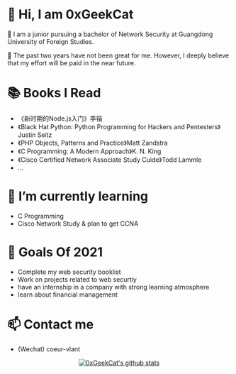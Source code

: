 # 👋 Hi, I am 0xGeekCat

 🏫 I am a junior pursuing a bachelor of Network Security at Guangdong University of Foreign Studies.

 🔅 The past two years have not been great for me. However, I deeply believe that my effort will be paid in the near future.

# 📚 Books I Read

- 《新时期的Node.js入门》李锴
- 《Black Hat Python: Python Programming for Hackers and Pentesters》Justin Seitz
- 《PHP Objects, Patterns and Practice》Matt Zandstra
- 《C Programming: A Modern Approach》K. N. King
- 《Cisco Certified Network Associate Study Cuide》Todd Lammle
- ...

#  🔭 I’m currently learning

- C Programming
- Cisco Network Study & plan to get CCNA

# 🚀 Goals Of 2021

- Complete my web security booklist
- Work on projects related to web securtiy
- have an internship in a company with strong learning atmosphere
- learn about financial management

#  📫 Contact me

- (Wechat) coeur-vlant

<p align="center">
  <a href="https://github.com/0xGeekCat"><img src="https://github-readme-stats.vercel.app/api?username=0xGeekCat&hide_border=true&show_icons=true" alt="0xGeekCat's github stats"></a>
</p>

